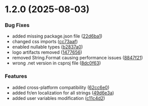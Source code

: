 # 1.2.0 (2025-08-03)


### Bug Fixes

* added missing package.json file ([22d6ba1](https://github.com/Dwarf1er/environment-variable-explorer/commit/22d6ba11e0189fbb3bb6afec38137ed565bd0433))
* changed css imports ([cc73aaf](https://github.com/Dwarf1er/environment-variable-explorer/commit/cc73aaf63d1183281c4624888a2ee2d59ba15e1b))
* enabled nullable types ([b2837a0](https://github.com/Dwarf1er/environment-variable-explorer/commit/b2837a0103fa0581eba8c5288c26c0693937089e))
* logo artifacts removed ([1477656](https://github.com/Dwarf1er/environment-variable-explorer/commit/14776569044e3846529ca1934a4c3a5bd96e57a7))
* removed String.Format causing performance issues ([8847f21](https://github.com/Dwarf1er/environment-variable-explorer/commit/8847f211699428a96fab926bf218ce766fc07186))
* wrong .net version in csproj file ([8dc0f63](https://github.com/Dwarf1er/environment-variable-explorer/commit/8dc0f6348bf8d726d1c99723638d35a46ff46640))


### Features

* added cross-platform compatibility ([62cc6e0](https://github.com/Dwarf1er/environment-variable-explorer/commit/62cc6e0daf5717bee7a3d9b19b295f277ce54871))
* added fr/en localization for all strings ([49d6e3a](https://github.com/Dwarf1er/environment-variable-explorer/commit/49d6e3a8609fa676af4cb555f696a0f8db9e8844))
* added user variables modification ([c11c4d2](https://github.com/Dwarf1er/environment-variable-explorer/commit/c11c4d242c8b22a324dad8391324d665e88e4961))



